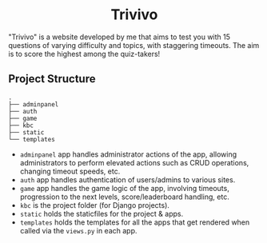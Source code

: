 <div align="center">

# Trivivo

</div>

"Trivivo" is a website developed by me that aims to test you with 15 questions of varying difficulty and topics, with staggering timeouts. The aim is to score the highest among the quiz-takers!


## Project Structure
```text
.
├── adminpanel
├── auth
├── game
├── kbc
├── static
└── templates
```

- `adminpanel` app handles administrator actions of the app, allowing administrators to perform elevated actions such as CRUD operations, changing timeout speeds, etc.
- `auth` app handles authentication of users/admins to various sites.
- `game` app handles the game logic of the app, involving timeouts, progression to the next levels, score/leaderboard handling, etc.
- `kbc` is the project folder (for Django projects).
- `static` holds the staticfiles for the project & apps.
- `templates` holds the templates for all the apps that get rendered when called via the `views.py` in each app.
